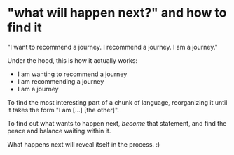 # "what will happen next?" and how to find it

"I want to recommend a journey. I recommend a journey. I am a journey."

Under the hood, this is how it actually works:

- I am wanting to recommend a journey
- I am recommending a journey
- I am a journey

To find the most interesting part of a chunk of language, reorganizing it until it takes the form "I am [...] [the other]".

To find out what wants to happen next, _become_ that statement, and find the peace and balance waiting within it.

What happens next will reveal itself in the process. :)
